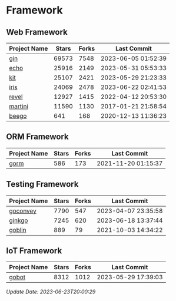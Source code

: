 # Framework

## Web Framework
| Project Name | Stars | Forks | Last Commit |
| ------------ | ----- | ----- | ----------- |
| [gin](https://github.com/gin-gonic/gin) | 69573 | 7548 | 2023-06-05 01:52:39 |
| [echo](https://github.com/labstack/echo) | 25916 | 2149 | 2023-05-31 05:53:33 |
| [kit](https://github.com/go-kit/kit) | 25107 | 2421 | 2023-05-29 21:23:33 |
| [iris](https://github.com/kataras/iris) | 24069 | 2478 | 2023-06-22 02:41:53 |
| [revel](https://github.com/revel/revel) | 12927 | 1415 | 2022-04-12 20:53:30 |
| [martini](https://github.com/go-martini/martini) | 11590 | 1130 | 2017-01-21 21:58:54 |
| [beego](https://github.com/astaxie/beego) | 641 | 168 | 2020-12-13 11:36:23 |

## ORM Framework
| Project Name | Stars | Forks | Last Commit |
| ------------ | ----- | ----- | ----------- |
| [gorm](https://github.com/jinzhu/gorm) | 586 | 173 | 2021-11-20 01:15:37 |

## Testing Framework
| Project Name | Stars | Forks | Last Commit |
| ------------ | ----- | ----- | ----------- |
| [goconvey](https://github.com/smartystreets/goconvey) | 7790 | 547 | 2023-04-07 23:35:58 |
| [ginkgo](https://github.com/onsi/ginkgo) | 7245 | 620 | 2023-06-18 13:37:44 |
| [goblin](https://github.com/franela/goblin) | 889 | 79 | 2021-10-03 14:34:22 |

## IoT Framework
| Project Name | Stars | Forks | Last Commit |
| ------------ | ----- | ----- | ----------- |
| [gobot](https://github.com/hybridgroup/gobot) | 8312 | 1012 | 2023-05-29 17:39:03 |

*Update Date: 2023-06-23T20:00:29*
